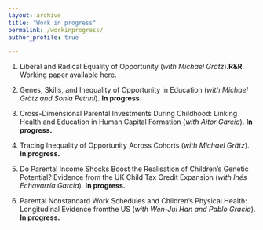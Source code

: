 ```yaml
---
layout: archive
title: "Work in progress"
permalink: /workinprogress/
author_profile: true

---
```


1) Liberal and Radical Equality of Opportunity (_with Michael Grätz_).**R&R**. Working paper available [here](https://osf.io/preprints/socarxiv/t2ucp).

2) Genes, Skills, and Inequality of Opportunity in Education (_with Michael Grätz and Sonia Petrini_). **In progress.**

3) Cross-Dimensional Parental Investments During Childhood: Linking Health and Education in Human Capital Formation (_with Aitor García_).  **In progress.**

4) Tracing Inequality of Opportunity Across Cohorts (_with Michael Grätz_). **In progress.**

5) Do Parental Income Shocks Boost the Realisation of Children’s Genetic Potential? Evidence from the UK Child Tax Credit Expansion (_with Inés Echavarría García_). **In progress.**

6) Parental Nonstandard Work Schedules and Children’s Physical Health: Longitudinal Evidence fromthe US (_with Wen-Jui Han and Pablo Gracia_).  **In progress.**
